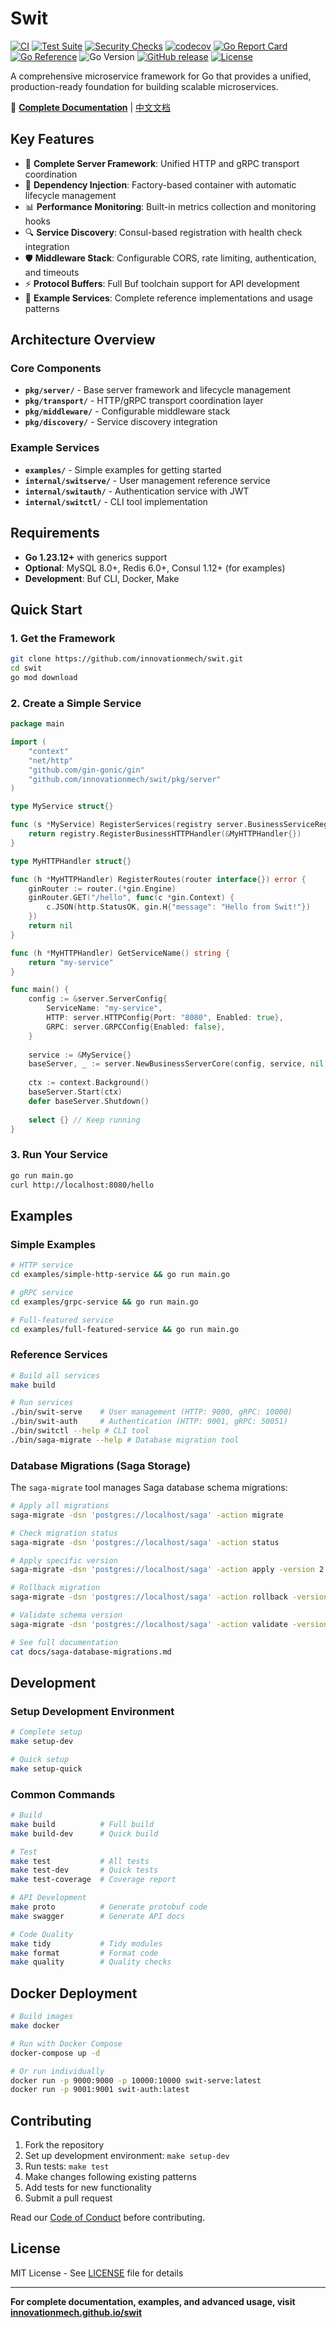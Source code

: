 # Swit

[![CI](https://github.com/innovationmech/swit/workflows/CI/badge.svg)](https://github.com/innovationmech/swit/actions/workflows/ci.yml)
[![Test Suite](https://github.com/innovationmech/swit/workflows/Test%20Suite/badge.svg)](https://github.com/innovationmech/swit/actions/workflows/test.yml)
[![Security Checks](https://github.com/innovationmech/swit/workflows/Security%20Checks/badge.svg)](https://github.com/innovationmech/swit/actions/workflows/security-checks.yml)
[![codecov](https://codecov.io/gh/innovationmech/swit/branch/master/graph/badge.svg)](https://codecov.io/gh/innovationmech/swit)
[![Go Report Card](https://goreportcard.com/badge/github.com/innovationmech/swit)](https://goreportcard.com/report/github.com/innovationmech/swit)
[![Go Reference](https://pkg.go.dev/badge/github.com/innovationmech/swit.svg)](https://pkg.go.dev/github.com/innovationmech/swit)
![Go Version](https://img.shields.io/badge/go-%3E%3D1.23.12-blue.svg)
[![GitHub release](https://img.shields.io/github/release/innovationmech/swit.svg)](https://github.com/innovationmech/swit/releases)
[![License](https://img.shields.io/github/license/innovationmech/swit.svg)](LICENSE)

A comprehensive microservice framework for Go that provides a unified, production-ready foundation for building scalable microservices.

📖 **[Complete Documentation](https://innovationmech.github.io/swit/)** | [中文文档](https://innovationmech.github.io/swit/zh/)

## Key Features

- 🚀 **Complete Server Framework**: Unified HTTP and gRPC transport coordination
- 💉 **Dependency Injection**: Factory-based container with automatic lifecycle management
- 📊 **Performance Monitoring**: Built-in metrics collection and monitoring hooks
- 🔍 **Service Discovery**: Consul-based registration with health check integration
- 🛡️ **Middleware Stack**: Configurable CORS, rate limiting, authentication, and timeouts
- ⚡ **Protocol Buffers**: Full Buf toolchain support for API development
- 📱 **Example Services**: Complete reference implementations and usage patterns

## Architecture Overview

### Core Components
- **`pkg/server/`** - Base server framework and lifecycle management
- **`pkg/transport/`** - HTTP/gRPC transport coordination layer
- **`pkg/middleware/`** - Configurable middleware stack
- **`pkg/discovery/`** - Service discovery integration

### Example Services
- **`examples/`** - Simple examples for getting started
- **`internal/switserve/`** - User management reference service
- **`internal/switauth/`** - Authentication service with JWT
- **`internal/switctl/`** - CLI tool implementation

## Requirements

- **Go 1.23.12+** with generics support
- **Optional**: MySQL 8.0+, Redis 6.0+, Consul 1.12+ (for examples)
- **Development**: Buf CLI, Docker, Make

## Quick Start

### 1. Get the Framework
```bash
git clone https://github.com/innovationmech/swit.git
cd swit
go mod download
```

### 2. Create a Simple Service
```go
package main

import (
    "context"
    "net/http"
    "github.com/gin-gonic/gin"
    "github.com/innovationmech/swit/pkg/server"
)

type MyService struct{}

func (s *MyService) RegisterServices(registry server.BusinessServiceRegistry) error {
    return registry.RegisterBusinessHTTPHandler(&MyHTTPHandler{})
}

type MyHTTPHandler struct{}

func (h *MyHTTPHandler) RegisterRoutes(router interface{}) error {
    ginRouter := router.(*gin.Engine)
    ginRouter.GET("/hello", func(c *gin.Context) {
        c.JSON(http.StatusOK, gin.H{"message": "Hello from Swit!"})
    })
    return nil
}

func (h *MyHTTPHandler) GetServiceName() string {
    return "my-service"
}

func main() {
    config := &server.ServerConfig{
        ServiceName: "my-service",
        HTTP: server.HTTPConfig{Port: "8080", Enabled: true},
        GRPC: server.GRPCConfig{Enabled: false},
    }
    
    service := &MyService{}
    baseServer, _ := server.NewBusinessServerCore(config, service, nil)
    
    ctx := context.Background()
    baseServer.Start(ctx)
    defer baseServer.Shutdown()
    
    select {} // Keep running
}
```

### 3. Run Your Service
```bash
go run main.go
curl http://localhost:8080/hello
```

## Examples

### Simple Examples
```bash
# HTTP service
cd examples/simple-http-service && go run main.go

# gRPC service  
cd examples/grpc-service && go run main.go

# Full-featured service
cd examples/full-featured-service && go run main.go
```

### Reference Services
```bash
# Build all services
make build

# Run services
./bin/swit-serve    # User management (HTTP: 9000, gRPC: 10000)
./bin/swit-auth     # Authentication (HTTP: 9001, gRPC: 50051)
./bin/switctl --help # CLI tool
./bin/saga-migrate --help # Database migration tool
```

### Database Migrations (Saga Storage)

The `saga-migrate` tool manages Saga database schema migrations:

```bash
# Apply all migrations
saga-migrate -dsn 'postgres://localhost/saga' -action migrate

# Check migration status
saga-migrate -dsn 'postgres://localhost/saga' -action status

# Apply specific version
saga-migrate -dsn 'postgres://localhost/saga' -action apply -version 2

# Rollback migration
saga-migrate -dsn 'postgres://localhost/saga' -action rollback -version 2

# Validate schema version
saga-migrate -dsn 'postgres://localhost/saga' -action validate -version 2

# See full documentation
cat docs/saga-database-migrations.md
```

## Development

### Setup Development Environment
```bash
# Complete setup
make setup-dev

# Quick setup
make setup-quick
```

### Common Commands
```bash
# Build
make build          # Full build
make build-dev      # Quick build

# Test
make test           # All tests
make test-dev       # Quick tests
make test-coverage  # Coverage report

# API Development
make proto          # Generate protobuf code
make swagger        # Generate API docs

# Code Quality
make tidy           # Tidy modules
make format         # Format code
make quality        # Quality checks
```

## Docker Deployment

```bash
# Build images
make docker

# Run with Docker Compose
docker-compose up -d

# Or run individually
docker run -p 9000:9000 -p 10000:10000 swit-serve:latest
docker run -p 9001:9001 swit-auth:latest
```

## Contributing

1. Fork the repository
2. Set up development environment: `make setup-dev`
3. Run tests: `make test`
4. Make changes following existing patterns
5. Add tests for new functionality
6. Submit a pull request

Read our [Code of Conduct](CODE_OF_CONDUCT.md) before contributing.

## License

MIT License - See [LICENSE](LICENSE) file for details

---

**For complete documentation, examples, and advanced usage, visit [innovationmech.github.io/swit](https://innovationmech.github.io/swit/)**
